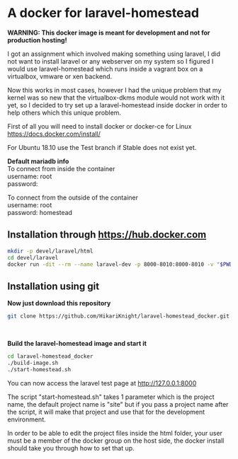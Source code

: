 # A docker for laravel-homestead
**WARNING: This docker image is meant for development and not for production hosting!**

I got an assignment which involved making something using laravel, I did not want to install laravel or any webserver on my system so I figured I would use laravel-homestead which runs inside a vagrant box on a virtualbox, vmware or xen backend.

Now this works in most cases, however I had the unique problem that my kernel was so new that the virtualbox-dkms module would not work with it yet, so I decided to try set up a laravel-homestead inside docker in order to help others which this unique problem.

First of all you will need to install docker or docker-ce for Linux<br>
https://docs.docker.com/install/

For Ubuntu 18.10 use the Test branch if Stable does not exist yet.

**Default mariadb info**<br>
To connect from inside the container<br>
username: root<br>
password:<br>

To connect from the outside of the container<br>
username: root<br>
password: homestead


## Installation through https://hub.docker.com
```bash
mkdir -p devel/laravel/html
cd devel/laravel
docker run -dit --rm --name laravel-dev -p 8000-8010:8000-8010 -v "$PWD/html":/www --user 0:$(sed -nr "s/^docker:x:([0-9]+):.*/\1/p" /etc/group) hikariknight/laravel-homestead "projectname" 
```

## Installation using git

**Now just download this repository<br>**
```bash
git clone https://github.com/HikariKnight/laravel-homestead_docker.git
```
<br>

**Build the laravel-homestead image and start it**<br>

```bash
cd laravel-homestead_docker
./build-image.sh
./start-homestead.sh
```

You can now access the laravel test page at http://127.0.0.1:8000

The script "start-homestead.sh" takes 1 parameter which is the project name, the default project name is "site" but if you pass a project name after the script, it will make that project and use that for the development environment.

In order to be able to edit the project files inside the html folder, your user must be a member of the docker group on the host side, the docker install should take you through how to set that up.